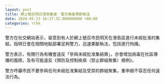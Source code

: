 ```yaml
---
layout: post
title: 網上號召明日港島集會　警方稱會果斷執法
date: 2020-05-23 16:37:32.000000000 +08:00
categories: rthk
---
```


警方在社交網站表示，留意到有人於網上號召市民明天在港島區進行未經批准的集結，指明日會在相關地點部署足夠警力，迅速果斷執法，包括進行拘捕。

警方表示，有關行為有機會違反「參與未經批准集結罪」，亦會增加病毒在社區傳播的風險，及有可能違反《預防及控制疾病（禁止群組聚集）規例》。

警方呼籲市民不要參與任何未經批准集結及受禁的群組聚集，重申絕不容忍任何違法行為。
